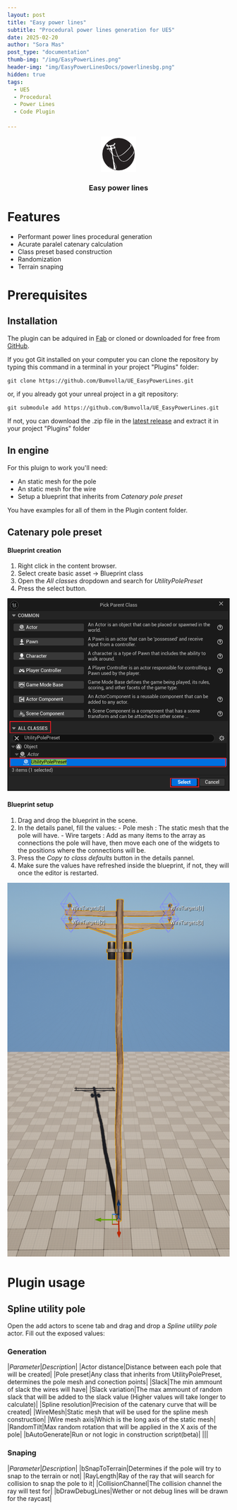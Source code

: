 ```yaml
---
layout: post
title: "Easy power lines"
subtitle: "Procedural power lines generation for UE5"
date: 2025-02-20
author: "Sora Mas"
post_type: "documentation"
thumb-img: "/img/EasyPowerLines.png"
header-img: "img/EasyPowerLinesDocs/powerlinesbg.png"
hidden: true
tags:
  - UE5
  - Procedural
  - Power Lines
  - Code Plugin

---
```


<p align="center">
  <a href="https://github.com/Bumvolla/UE_EasyPowerLines">
    <img src="/img/EasyPowerLines.png" alt="Logo" width="80" height="80">
  </a>
<h3 align="center">Easy power lines</h3>

# Features

- Performant power lines procedural generation
- Acurate paralel catenary calculation
- Class preset based construction
- Randomization
- Terrain snaping

# Prerequisites

## Installation

The plugin can be adquired in [Fab](https://www.fab.com/listings/df95fe55-b016-46e1-9ffa-fd6e26241a61) or cloned or downloaded for free from [GitHub](https://github.com/Bumvolla/UE_EasyPowerLines).

If you got Git installed on your computer you can clone the repository by typing this command in a terminal in your project "Plugins" folder:


~~~
git clone https://github.com/Bumvolla/UE_EasyPowerLines.git
~~~

or, if you already got your unreal project in a git repository:


~~~
git submodule add https://github.com/Bumvolla/UE_EasyPowerLines.git
~~~

If not, you can download the .zip file in the [latest release](https://github.com/Bumvolla/UE_EasyPowerLines/releases/latest) and extract it in your project "Plugins" folder

## In engine

For this pluign to work you'll need:
 - An static mesh for the pole
 - An static mesh for the wire
 - Setup a blueprint that inherits from *Catenary pole preset*

 You have examples for all of them in the Plugin content folder.

 ## Catenary pole preset

 #### Blueprint creation

  1. Right click in the content browser.
  2. Select create basic asset -> Blueprint class
  3. Open the *All classes* dropdown and search for *UtilityPolePreset*
  4. Press the select button.

  ![image](img/EasyPowerLinesDocs/UtilityPolePresetCreation.png)

 #### Blueprint setup

  1. Drag and drop the blueprint in the scene.
  2. In the details panel, fill the values:
    - Pole mesh : The static mesh that the pole will have.
    - Wire targets : Add as many items to the array as connections the pole will have, then move each one of the widgets to the positions where the connections will be.
  3. Press the *Copy to class defaults* button in the details pannel.
  4. Make sure the values have refreshed inside the blueprint, if not, they will once the editor is restarted.

  ![image](img/EasyPowerLinesDocs/UtilityPolePresetWithTargets.png)


 # Plugin usage

 ## Spline utility pole
 
 Open the add actors to scene tab and drag and drop a *Spline utility pole* actor.
 Fill out the exposed values:

 ### Generation
 |*Parameter*|*Description*|
 |Actor distance|Distance between each pole that will be created|
 |Pole preset|Any class that inherits from UtilityPolePreset, determines the pole mesh and conection points|
 |Slack|The min ammount of slack the wires will have|
 |Slack variation|The max ammount of random slack that will be added to the slack value (Higher values will take longer to calculate)|
 |Spline resolution|Precision of the catenary curve that will be created|
 |WireMesh|Static mesh that will be used for the spline mesh construction|
 |Wire mesh axis|Which is the long axis of the static mesh|
 |RandomTilt|Max random rotation that will be applied in the X axis of the pole|
 |bAutoGenerate|Run or not logic in construction script(beta)|
 |||
  ### Snaping
 |*Parameter*|*Description*|
 |bSnapToTerrain|Determines if the pole will try to snap to the terrain or not|
 |RayLength|Ray of the ray that will search for collision to snap the pole to it|
 |CollisionChannel|The collision channel the ray will test for|
 |bDrawDebugLines|Wether or not debug lines will be drawn for the raycast|

